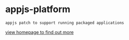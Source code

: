 appjs-platform
==============

    appjs patch to support running packaged applications

[view homepage to find out more](http://appjs.delightfulsoftware.com/)